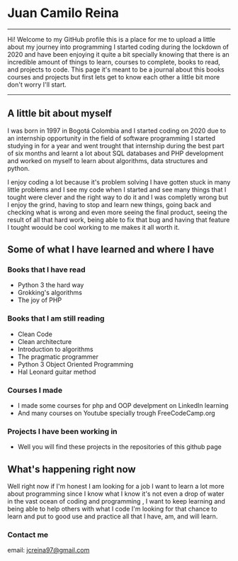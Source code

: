 

# Juan Camilo Reina

---
Hi! Welcome to my GitHub profile this is a place for me to upload a little about my journey into programming
I started coding during the lockdown of 2020 and have been enjoying it quite a bit specially knowing that there is an
incredible amount of things to learn, courses to complete, books to read, and projects to code.
This page it's meant to be a journal about this books courses and projects but first lets get to know each other
a little bit more don't worry I'll start.

---

## A little bit about myself

I was born in 1997 in Bogotá Colombia and I started coding on 2020 due to an internship
opportunity in the field of software programming I started studying in for a year and went trought that internship during the best part of six months
and learnt a lot about SQL databases and PHP development and worked on myself to learn about algorithms, data structures and python.

I enjoy coding a lot because it's problem solving I have gotten stuck in many little problems and I see my code when I started and see many things that I 
tought were clever and the right way to do it and I was completly wrong but I enjoy the grind, having to stop and learn new things, going back and checking
what is wrong and even more seeing the final product, seeing the result of all that hard work, being able to fix that bug and having that feature I tought woould
be cool working to me makes it all worth it.

## Some of what I have learned and where I have 

### Books that I have read

- Python 3 the hard way
- Grokking's algorithms
- The joy of PHP

### Books that I am still reading

- Clean Code
- Clean architecture
- Introduction to algorithms 
- The pragmatic programmer
- Python 3 Object Oriented Programming
- Hal Leonard guitar method

### Courses I made

- I made some courses for php and OOP develpment on LinkedIn learning
- And many courses on Youtube specially trough FreeCodeCamp.org

### Projects I have been working in

- Well you will find these projects in the repositories of this github page 

## What's happening right now

Well right now if I'm honest I am looking for a job I want to learn a lot more about programming since I know what I know it's not even a drop
of water in the vast ocean of coding and programming , I want to keep learning and being able to help others with what I code I'm looking for that
chance to learn and put to good use and practice all that I have, am, and will learn.

### Contact me
email: jcreina97@gmail.com
